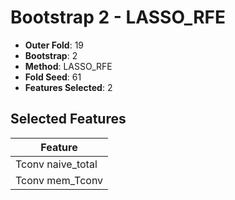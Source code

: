# Bootstrap 2 - LASSO_RFE

- **Outer Fold**: 19
- **Bootstrap**: 2
- **Method**: LASSO_RFE
- **Fold Seed**: 61
- **Features Selected**: 2

## Selected Features

| Feature |
|---------|
| Tconv naive_total |
| Tconv mem_Tconv |
